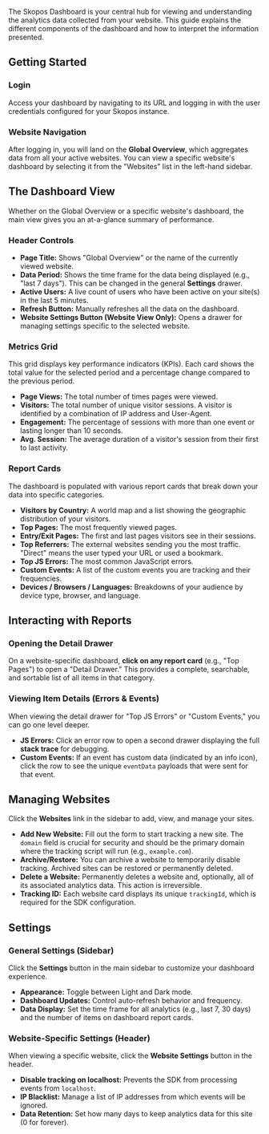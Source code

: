 The Skopos Dashboard is your central hub for viewing and understanding the analytics data collected from your website. This guide explains the different components of the dashboard and how to interpret the information presented.

## Getting Started

### Login

Access your dashboard by navigating to its URL and logging in with the user credentials configured for your Skopos instance.

### Website Navigation

After logging in, you will land on the **Global Overview**, which aggregates data from all your active websites. You can view a specific website's dashboard by selecting it from the "Websites" list in the left-hand sidebar.

## The Dashboard View

Whether on the Global Overview or a specific website's dashboard, the main view gives you an at-a-glance summary of performance.

### Header Controls

-   **Page Title:** Shows "Global Overview" or the name of the currently viewed website.
-   **Data Period:** Shows the time frame for the data being displayed (e.g., "last 7 days"). This can be changed in the general **Settings** drawer.
-   **Active Users:** A live count of users who have been active on your site(s) in the last 5 minutes.
-   **Refresh Button:** Manually refreshes all the data on the dashboard.
-   **Website Settings Button (Website View Only):** Opens a drawer for managing settings specific to the selected website.

### Metrics Grid

This grid displays key performance indicators (KPIs). Each card shows the total value for the selected period and a percentage change compared to the previous period.

-   **Page Views:** The total number of times pages were viewed.
-   **Visitors:** The total number of unique visitor sessions. A visitor is identified by a combination of IP address and User-Agent.
-   **Engagement:** The percentage of sessions with more than one event or lasting longer than 10 seconds.
-   **Avg. Session:** The average duration of a visitor's session from their first to last activity.

### Report Cards

The dashboard is populated with various report cards that break down your data into specific categories.

-   **Visitors by Country:** A world map and a list showing the geographic distribution of your visitors.
-   **Top Pages:** The most frequently viewed pages.
-   **Entry/Exit Pages:** The first and last pages visitors see in their sessions.
-   **Top Referrers:** The external websites sending you the most traffic. "Direct" means the user typed your URL or used a bookmark.
-   **Top JS Errors:** The most common JavaScript errors.
-   **Custom Events:** A list of the custom events you are tracking and their frequencies.
-   **Devices / Browsers / Languages:** Breakdowns of your audience by device type, browser, and language.

## Interacting with Reports

### Opening the Detail Drawer

On a website-specific dashboard, **click on any report card** (e.g., "Top Pages") to open a "Detail Drawer." This provides a complete, searchable, and sortable list of all items in that category.

### Viewing Item Details (Errors & Events)

When viewing the detail drawer for "Top JS Errors" or "Custom Events," you can go one level deeper.
-   **JS Errors:** Click an error row to open a second drawer displaying the full **stack trace** for debugging.
-   **Custom Events:** If an event has custom data (indicated by an info icon), click the row to see the unique `eventData` payloads that were sent for that event.

## Managing Websites

Click the **Websites** link in the sidebar to add, view, and manage your sites.

-   **Add New Website:** Fill out the form to start tracking a new site. The `domain` field is crucial for security and should be the primary domain where the tracking script will run (e.g., `example.com`).
-   **Archive/Restore:** You can archive a website to temporarily disable tracking. Archived sites can be restored or permanently deleted.
-   **Delete a Website:** Permanently deletes a website and, optionally, all of its associated analytics data. This action is irreversible.
-   **Tracking ID:** Each website card displays its unique `trackingId`, which is required for the SDK configuration.

## Settings

### General Settings (Sidebar)

Click the **Settings** button in the main sidebar to customize your dashboard experience.

-   **Appearance:** Toggle between Light and Dark mode.
-   **Dashboard Updates:** Control auto-refresh behavior and frequency.
-   **Data Display:** Set the time frame for all analytics (e.g., last 7, 30 days) and the number of items on dashboard report cards.

### Website-Specific Settings (Header)

When viewing a specific website, click the **Website Settings** button in the header.

-   **Disable tracking on localhost:** Prevents the SDK from processing events from `localhost`.
-   **IP Blacklist:** Manage a list of IP addresses from which events will be ignored.
-   **Data Retention:** Set how many days to keep analytics data for this site (0 for forever).